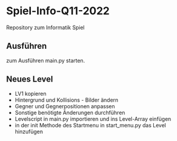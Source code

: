 # Spiel-Info-Q11-2022
Repository zum Informatik Spiel

## Ausführen

zum Ausführen main.py starten.

## Neues Level

- LV1 kopieren
- Hintergrund und Kollisions - Bilder ändern
- Gegner und Gegnerpositionen anpassen
- Sonstige benötigte Änderungen durchführen
- Levelscript in main.py importieren und ins Level-Array einfügen
- in der init Methode des Startmenu in start_menu.py das Level hinzufügen